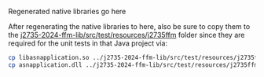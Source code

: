 Regenerated native libraries go here

After regenerating the native libraries to here, also be sure to copy them to the [j2735-2024-ffm-lib/src/test/resources/j2735ffm](../j2735-2024-ffm-lib/src/test/resources/j2735ffm) folder since they are required for the unit tests in that Java project via:

```bash
cp libasnapplication.so ../j2735-2024-ffm-lib/src/test/resources/j2735ffm/
cp asnapplication.dll ../j2735-2024-ffm-lib/src/test/resources/j2735ffm/
```